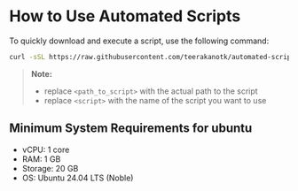 # How to Use Automated Scripts

To quickly download and execute a script, use the following command:

```bash
curl -sSL https://raw.githubusercontent.com/teerakanotk/automated-scripts/main/<path_to_script>/<script>.sh | bash
```

> **Note:** <br/>
> - replace `<path_to_script>` with the actual path to the script<br/>
> - replace `<script>` with the name of the script you want to use

## Minimum System Requirements for ubuntu

- vCPU: 1 core
- RAM: 1 GB
- Storage: 20 GB
- OS: Ubuntu 24.04 LTS (Noble)
